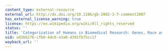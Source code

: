 ```yaml
---
content_type: external-resource
external_url: http://dx.doi.org/10.1186/gb-2002-3-7-comment2007
has_external_license_warning: true
license: https://en.wikipedia.org/wiki/All_rights_reserved
status: ''
title: 'Categorization of Humans in Biomedical Research: Genes, Race and Disease'
uid: ad266276-cfb0-44c6-a3a0-d391fb75cc1f
wayback_url: ''
---
```

